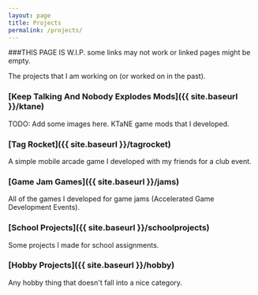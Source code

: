 ```yaml
---
layout: page
title: Projects
permalink: /projects/
---
```


###THIS PAGE IS W.I.P. some links may not work or linked pages might be empty.

The projects that I am working on (or worked on  in the past).

### [Keep Talking And Nobody Explodes Mods]({{ site.baseurl }}/ktane)

TODO: Add some images here.
KTaNE game mods that I developed.

### [Tag Rocket]({{ site.baseurl }}/tagrocket)

A simple mobile arcade game I developed with my friends for a club event.

### [Game Jam Games]({{ site.baseurl }}/jams)

All of the games I developed for game jams (Accelerated Game Development Events).

### [School Projects]({{ site.baseurl }}/schoolprojects)

Some projects I made for school assignments.

### [Hobby Projects]({{ site.baseurl }}/hobby)

Any hobby thing that doesn't fall into a nice category.
